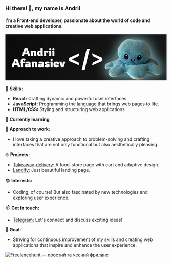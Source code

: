 ### Hi there! 👋, my name is Andrii

#### I'm a Front-end developer, passionate about the world of code and creative web applications.
<p align="center">
 <img src="banner.jpg" alt="banner"/>
</p>

🚀 **Skills:**
- **React:** Crafting dynamic and powerful user interfaces.
- **JavaScript:** Programming the language that brings web pages to life.
- **HTML/CSS:** Styling and structuring web applications.

🌱 **Currently learning**

🎨 **Approach to work:**
- I love taking a creative approach to problem-solving and crafting interfaces that are not only functional but also aesthetically pleasing.

🌐 **Projects:**
- [Takeaway-delivery](https://andriiafanasiev.github.io/Takeaway-delivery/): A food-store page with cart and adaptive design.
- [Landify](https://andriiafanasiev.github.io/Landify/): Just beautiful landing page.

📚 **Interests:**
- Coding, of course! But also fascinated by new technologies and exploring user experience.

📫 **Get in touch:**
- [Telegram](https://t.me/Andyxax): Let's connect and discuss exciting ideas!
  
🚀 **Goal:**
- Striving for continuous improvement of my skills and creating web applications that inspire and enhance the user experience.


<a href="https://freelancehunt.com/freelancer/Andrii_afanasiev.html?from=shield&r=QWNLx" target="_blank"><img src="https://freelancehunt.com/shields/display/id/1485402/type/rating?style=for-the-badge&amp;lang=uk" alt="Freelancehunt — простий та чесний фриланс"></a>

